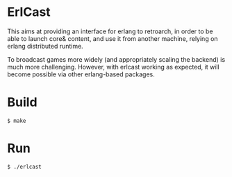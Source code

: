 # ErlCast

This aims at providing an interface for erlang to retroarch,
in order to be able to launch core& content, and use it from another machine,
relying on erlang distributed runtime.

To broadcast games more widely (and appropriately scaling the backend) is much more challenging.
However, with erlcast working as expected, it will become possible via other erlang-based packages.

# Build

```
$ make
```


# Run

```
$ ./erlcast
```





